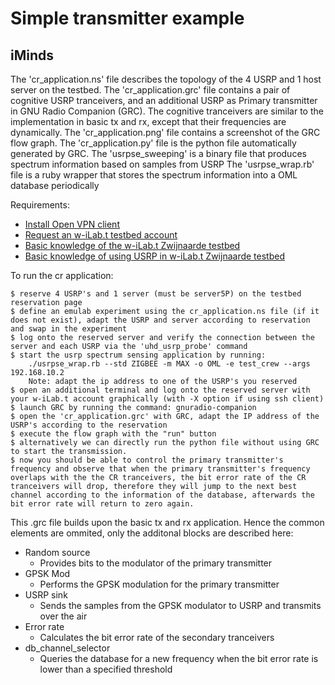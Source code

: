 Simple transmitter example
===================

iMinds
-----

The 'cr_application.ns' file describes the topology of the 4 USRP and 1 host server on the testbed.
The 'cr_application.grc' file contains a pair of cognitive USRP tranceivers, and an additional USRP as Primary transmitter in GNU Radio Companion (GRC). The cognitive tranceivers are similar to the implementation in basic tx and rx, except that their frequencies are dynamically.
The 'cr_application.png' file contains a screenshot of the GRC flow graph.
The 'cr_application.py' file is the python file automatically generated by GRC.
The 'usrpse_sweeping' is a binary file that produces spectrum information based on samples from USRP
The 'usrpse_wrap.rb' file is a ruby wrapper that stores the spectrum information into a OML database periodically

Requirements:

  * [Install Open VPN client](https://openvpn.net/index.php/open-source/downloads.html)
  * [Request an w-iLab.t testbed account](http://ilabt.iminds.be/gettingstarted)
  * [Basic knowledge of the w-iLab.t Zwijnaarde testbed](http://ilabt.iminds.be/node/93)
  * [Basic knowledge of using USRP in w-iLab.t Zwijnaarde testbed](http://doc.ilabt.iminds.be/ilabt-documentation/wilabfacility.html#using-the-usrp-devices)

To run the cr application:

    $ reserve 4 USRP's and 1 server (must be server5P) on the testbed reservation page
    $ define an emulab experiment using the cr_application.ns file (if it does not exist), adapt the USRP and server according to reservation and swap in the experiment
    $ log onto the reserved server and verify the connection between the server and each USRP via the 'uhd_usrp_probe' command
    $ start the usrp spectrum sensing application by running: 
        ./usrpse_wrap.rb --std ZIGBEE -m MAX -o OML -e test_crew --args 192.168.10.2
        Note: adapt the ip address to one of the USRP's you reserved     
    $ open an additional terminal and log onto the reserved server with your w-iLab.t account graphically (with -X option if using ssh client)
    $ launch GRC by running the command: gnuradio-companion
    $ open the 'cr_application.grc' with GRC, adapt the IP address of the USRP's according to the reservation
    $ execute the flow graph with the "run" button 
    $ alternatively we can directly run the python file without using GRC to start the transmission. 
    $ now you should be able to control the primary transmitter's frequency and observe that when the primary transmitter's frequency overlaps with the the CR tranceivers, the bit error rate of the CR  tranceivers will drop, therefore they will jump to the next best channel according to the information of the database, afterwards the bit error rate will return to zero again. 

This .grc file builds upon the basic tx and rx application. Hence the common elements are ommited, only the additonal blocks are described here:
  * Random source
    * Provides bits to the modulator of the primary transmitter
  * GPSK Mod
    * Performs the GPSK modulation for the primary transmitter
  * USRP sink
    * Sends the samples from the GPSK modulator to USRP and transmits over the air
  * Error rate
    * Calculates the bit error rate of the secondary tranceivers 
  * db_channel_selector
    * Queries the database for a new frequency when the bit error rate is lower than a specified threshold

